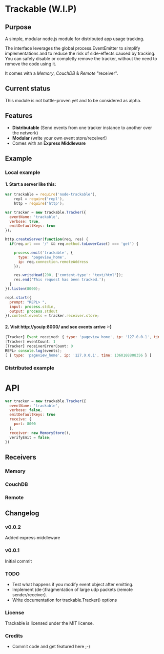 # Trackable (W.I.P)

## Purpose

A simple, modular node.js module for distributed app usage tracking.

The interface leverages the global process.EventEmitter to simplify implementations and to reduce the risk of side-effects caused by tracking. You can safely disable or completly remove the tracker, without the need to remove the code using it.

It comes with a *Memory*, *CouchDB* & *Remote* "receiver".

## Current status

This module is not battle-proven yet and to be considered as alpha.

## Features

- **Distributable** (Send events from one tracker instance to another over the network)
- **Modular** (write your own event store/receiver!)
- Comes with an **Express Middleware**

## Example

### Local example

#### 1. Start a server like this:

```javascript
var trackable = require('node-trackable'),
    repl = require('repl'),
    http = require('http');

var tracker = new trackable.Tracker({
  eventName: 'trackable',
  verbose: true,
  emitDefaultKeys: true
});

http.createServer(function(req, res) {
  if(req.url === '/' && req.method.toLowerCase() === 'get') {

    process.emit('trackable', {
      type: 'pageview_home',
      ip: req.connection.remoteAddress
    });

    res.writeHead(200, {'content-type': 'text/html'});
    res.end('This request has been tracked.');
  }
}).listen(8000);

repl.start({
  prompt: "REPL> ",
  input: process.stdin,
  output: process.stdout
}).context.events = tracker.receiver.store;
```

#### 2. Visit http://youip:8000/ and see events arrive :-)

```javascript
[Tracker] Event received: { type: 'pageview_home', ip: '127.0.0.1', time: 1360188808356 }
[Tracker] eventCount: 1
[Tracker] receiverErrorCount: 0
REPL> console.log(events);
[ { type: 'pageview_home', ip: '127.0.0.1', time: 1360188808356 } ]
```

### Distributed example



# API

```javascript
var tracker = new trackable.Tracker({
  eventName: 'trackable',
  verbose: false,
  emitDefaultKeys: true
  receive: {
    port: 8000
  },
  receiver: new MemoryStore(),
  verifyEmit = false;
})
```

## Receivers

### Memory

### CouchDB

### Remote

## Changelog

### v0.0.2

Added express middleware

### v0.0.1

Initial commit

### TODO

- Test what happens if you modify event object after emitting.
- Implement (de-)fragmentation of large udp packets (remote sender/receiver).
- Write documentation for trackable.Tracker() options

### License

Trackable is licensed under the MIT license.

### Credits

- Commit code and get featured here ;-)
